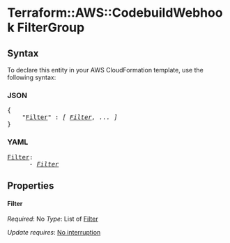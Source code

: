 # Terraform::AWS::CodebuildWebhook FilterGroup

## Syntax

To declare this entity in your AWS CloudFormation template, use the following syntax:

### JSON

<pre>
{
    "<a href="#filter" title="Filter">Filter</a>" : <i>[ <a href="filtergroup-filter.md">Filter</a>, ... ]</i>
}
</pre>

### YAML

<pre>
<a href="#filter" title="Filter">Filter</a>: <i>
      - <a href="filtergroup-filter.md">Filter</a></i>
</pre>

## Properties

#### Filter

_Required_: No
_Type_: List of <a href="filtergroup-filter.md">Filter</a>

_Update requires_: [No interruption](https://docs.aws.amazon.com/AWSCloudFormation/latest/UserGuide/using-cfn-updating-stacks-update-behaviors.html#update-no-interrupt)

